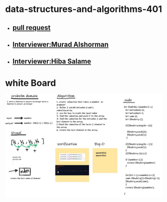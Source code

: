 # data-structures-and-algorithms-401



- ## [pull request](https://github.com/MURADALSHORMAN/data-structures-and-algorithms-401/tree/Interviews)




- ## [Interviewer:Murad Alshorman](https://docs.google.com/spreadsheets/d/1jtX_56QnxVVqwz33-oibPm5MhMdJ2BRzageKLtrkUuw/edit?usp=sharing)

- ## [Interviewer:Hiba Salame](https://docs.google.com/spreadsheets/d/11MdCwZrlzRAuTkrFtw9VxflXScwVeXsAylEsqVgHqUU/edit?usp=sharing)



# white Board

![](https://github.com/MURADALSHORMAN/data-structures-and-algorithms/blob/Interviews/challenge%204.JPG)
